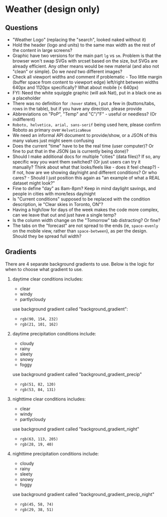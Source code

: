 # Weather (design only)

## Questions

- "Weather Logo" (replacing the "search", looked naked without it)
- Hold the header (logo and units) to the same max width as the rest of the content in large screens?
- Graphic have two versions for the main part `lg` vs `sm`. Problem is that the browser won't swap SVGs with srcset based on the size, but SVGs are already efficient. Any other means would be new material (and also not "clean" or simple). Do we *need* two different images?
- Check all viewport widths and comment if problematic
      - Too little margin (buffer space from content to viewport edge) left/right between widths 640px and 1120px specifically? What about mobile (< 640px)
- FYI: Need the white squiggle graphic (will ask Nat), put in a black one as a placeholder
- There was no definition for `:hover` states, I put a few in (buttons/tabs, rows in the table), but if you have any direction, please provide
- Abbreviations on "PoP", "Temp" and "C"/"F" - useful or needless? (Or indifferent)
- `Roboto, helvetica, arial, sans-serif` being used here, please confirm Roboto as primary over `HelveticaNeue`
- We need an informal API document to provide/show, or a JSON of this many values just might seem confusing
- Does the current "time" have to be the real time (user computer)? Or fine to put that in the JSON (as is currently being done)?
- Should I make additional docs for multiple "cities" (data files)? If so, any specific way you want them switched? (Or just users can try it manually? Think about what that looks/feels like - does it feel cheap?)
      - If not, how are we showing day/night and different conditions? Or who cares?
      - Should I just position this again as "an example of what a REAL dataset might look?"
- Fine to define "day" as 8am-8pm? Keep in mind daylight savings, and people in cities with more/less day/night
- Is "Current conditions" supposed to be replaced with the condition description, ie "Clear skies in Toronto, ON"?
- Having a high/low for days of the week makes the code more complex, can we leave that out and just have a single temp?
- Is the column width change on the "Tomorrow" tab distracting? Or fine?
- The tabs on the "forecast" are not spread to the ends (ie, `space-evenly` on the mobile view, rather than `space-between`), as per the design. Should they be spread full width?


## Gradients

There are 4 separate background gradients to use. Below is the logic for when to choose what gradient to use.

1. daytime clear conditions includes:
   - clear
   - windy
   - partlycloudy

   use background gradient called "background_gradient":
   - `rgb(90, 154, 232)`
   - `rgb(21, 101, 162)`


2. daytime precipitation conditions include:
	- cloudy
	- rainy
	- sleety
	- snowy
	- foggy

   use background gradient called "background_gradient_precip"
   - `rgb(51, 82, 120)`
   - `rgb(53, 84, 131)`


3. nighttime clear conditions includes:
	- clear
	- windy
	- partlycloudy

   use background gradient called "background_gradient_night"
   - `rgb(63, 113, 205)`
   - `rgb(28, 19, 40)`


4. nighttime precipitation conditions include:
	- cloudy
	- rainy
	- sleety
	- snowy
	- foggy

   use background gradient called "background_gradient_precip_night"
   - `rgb(45, 58, 74)`
   - `rgb(29, 38, 51)`



